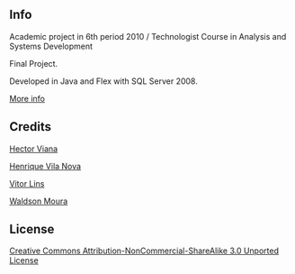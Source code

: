 ## Info
Academic project in 6th period 2010 / Technologist Course in Analysis and Systems Development

Final Project.

Developed in Java and Flex with SQL Server 2008.

[More info](http://mourawaldson.com.br/agility/index.php?opcao=2020)

## Credits
[Hector Viana](mailto:hectorvianab@gmail.com)

[Henrique Vila Nova](mailto:henriquevilanovajunior@gmail.com)

[Vitor Lins](mailto:vitorlins@gmail.com)

[Waldson Moura](mailto:mourawaldson@gmail.com)

## License
[Creative Commons Attribution-NonCommercial-ShareAlike 3.0 Unported License](http://creativecommons.org/licenses/by-nc-sa/3.0/)

